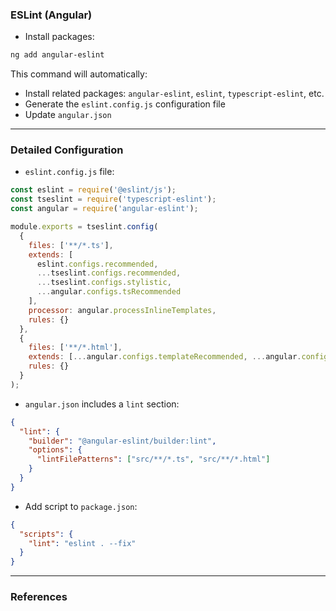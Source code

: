 ### ESLint (Angular)

- Install packages:

```bash
ng add angular-eslint
```

This command will automatically:

- Install related packages: `angular-eslint`, `eslint`, `typescript-eslint`, etc.
- Generate the `eslint.config.js` configuration file
- Update `angular.json`

---

### Detailed Configuration

- `eslint.config.js` file:

```js
const eslint = require('@eslint/js');
const tseslint = require('typescript-eslint');
const angular = require('angular-eslint');

module.exports = tseslint.config(
  {
    files: ['**/*.ts'],
    extends: [
      eslint.configs.recommended,
      ...tseslint.configs.recommended,
      ...tseslint.configs.stylistic,
      ...angular.configs.tsRecommended
    ],
    processor: angular.processInlineTemplates,
    rules: {}
  },
  {
    files: ['**/*.html'],
    extends: [...angular.configs.templateRecommended, ...angular.configs.templateAccessibility],
    rules: {}
  }
);
```

- `angular.json` includes a `lint` section:

```json
{
  "lint": {
    "builder": "@angular-eslint/builder:lint",
    "options": {
      "lintFilePatterns": ["src/**/*.ts", "src/**/*.html"]
    }
  }
}
```

- Add script to `package.json`:

```json
{
  "scripts": {
    "lint": "eslint . --fix"
  }
}
```

---

### References
